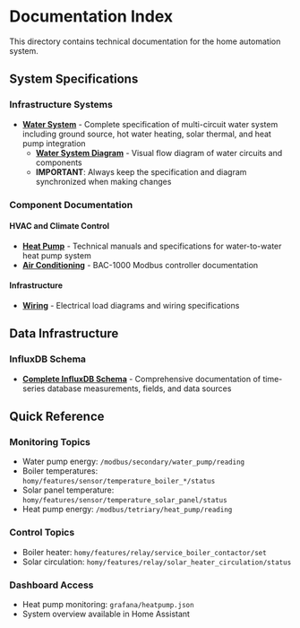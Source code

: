 # Documentation Index

This directory contains technical documentation for the home automation system.

## System Specifications

### Infrastructure Systems
- **[Water System](water_system_spec.md)** - Complete specification of multi-circuit water system including ground source, hot water heating, solar thermal, and heat pump integration
  - **[Water System Diagram](water_system_diagram.mermaid)** - Visual flow diagram of water circuits and components
  - **IMPORTANT**: Always keep the specification and diagram synchronized when making changes

### Component Documentation

#### HVAC and Climate Control
- **[Heat Pump](heat-pump/)** - Technical manuals and specifications for water-to-water heat pump system
- **[Air Conditioning](air-conditioning/)** - BAC-1000 Modbus controller documentation

#### Infrastructure
- **[Wiring](wiring/)** - Electrical load diagrams and wiring specifications

## Data Infrastructure

### InfluxDB Schema
- **[Complete InfluxDB Schema](influxdb-schema.md)** - Comprehensive documentation of time-series database measurements, fields, and data sources

## Quick Reference

### Monitoring Topics
- Water pump energy: `/modbus/secondary/water_pump/reading`
- Boiler temperatures: `homy/features/sensor/temperature_boiler_*/status`
- Solar panel temperature: `homy/features/sensor/temperature_solar_panel/status`
- Heat pump energy: `/modbus/tetriary/heat_pump/reading`

### Control Topics
- Boiler heater: `homy/features/relay/service_boiler_contactor/set`
- Solar circulation: `homy/features/relay/solar_heater_circulation/status`

### Dashboard Access
- Heat pump monitoring: `grafana/heatpump.json`
- System overview available in Home Assistant